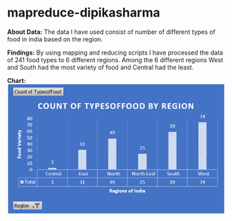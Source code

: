# mapreduce-dipikasharma

**About Data:**
The data I have used consist of number of different types of food in india based on the region. 

**Findings:**
By using mapping and reducing scripts I have processed the data of 241 food types to 6 different regions. Among the 6 different regions West and South had the most variety of food and Central had the least.

**Chart:**
![image](https://github.com/dipikaxsharma/mapreduce-dipikasharma/blob/main/bigdata1.PNG)
